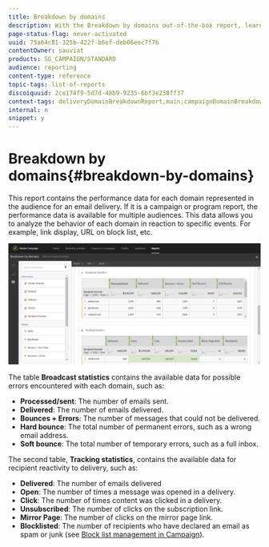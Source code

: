 ```yaml
---
title: Breakdown by domains
description: With the Breakdown by domains out-of-the-box report, learn about the performance data of your deliveries depending on each of your customer's domain.
page-status-flag: never-activated
uuid: 75a64c81-325b-422f-b6ef-deb06eec7f7b
contentOwner: sauviat
products: SG_CAMPAIGN/STANDARD
audience: reporting
content-type: reference
topic-tags: list-of-reports
discoiquuid: 2ce174f9-5d7d-48b9-9235-6bf3e238ff37
context-tags: deliveryDomainBreakdownReport,main;campaignDomainBreakdownReport,main;programDomainBreakdownReport,main
internal: n
snippet: y
---
```


# Breakdown by domains{#breakdown-by-domains}

This report contains the performance data for each domain represented in the audience for an email delivery. If it is a campaign or program report, the performance data is available for multiple audiences. This data allows you to analyze the behavior of each domain in reaction to specific events. For example, link display, URL on block list, etc.

![](assets/delivery_reports_6.png)

The table **Broadcast statistics** contains the available data for possible errors encountered with each domain, such as:

* **Processed/sent**: The number of emails sent.
* **Delivered**: The number of emails delivered.
* **Bounces + Errors**: The number of messages that could not be delivered.
* **Hard bounce**: The total number of permanent errors, such as a wrong email address.
* **Soft bounce**: The total number of temporary errors, such as a full inbox.

The second table, **Tracking statistics**, contains the available data for recipient reactivity to delivery, such as:

* **Delivered**: The number of emails delivered
* **Open**: The number of times a message was opened in a delivery.
* **Click**: The number of times content was clicked in a delivery.
* **Unsubscribed**: The number of clicks on the subscription link.
* **Mirror Page**: The number of clicks on the mirror page link.
* **Blocklisted**: The number of recipients who have declared an email as spam or junk (see [Block list management in Campaign](../../audiences/using/about-opt-in-and-opt-out-in-campaign.md)).

